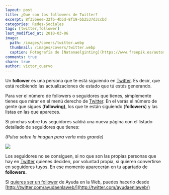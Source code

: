 ```yaml
---
layout: post
title: ¿Qué son los followers de Twitter?
excerpt: 8f356eee-32f6-4b5d-8f19-bb2537d3ccbd
categories: Redes-Sociales
tags: [twitter,follower]
last_modified_at: 2010-03-06
image:
  path: /images/covers/twitter.webp
  thumbnail: /images/covers/twitter.webp
  caption: Fotografía de [Natanaelginting](https://www.freepik.es/autor/natanaelginting)
comments: true
share: true
author: victor_cuervo
---
```


Un **follower** es una persona que te está siguiendo en [Twitter](https://www.ayudaenlaweb.com/microblogging/que-es-twitter/). Es decir, que está recibiendo las actualizaciones de estado que tú estés generando.


Para ver el número de followers o seguidores que tienes, simplemente tienes que mirar en el menú derecho de [Twitter](https://www.ayudaenlaweb.com/microblogging/que-es-twitter/). En el verás el número de gente que sigues (**following)**, los que te están siguiendo (**followers**) y las listas en las que apareces.


Si pinchas sobre tus seguidores saldrá una nueva página con el listado detallado de seguidores que tienes:


_(Pulsa sobre la imagen para verla más grande)_


![](https://www.ayudaenlaweb.com/wp-content/uploads/2010/03/twitter_followers.png)


Los seguidores no se consiguen, si no que son las propias personas que hay en [Twitter](https://www.ayudaenlaweb.com/microblogging/que-es-twitter/) quienes deciden, por voluntad propia, si quieren convertirse en seguidores tuyos. En ese momento aparecerán en tu apartado de **followers.**


Si [quieres ser un follower](https://www.ayudaenlaweb.com/microblogging/como-seguir-a-un-usuario-de-twitter/) de Ayuda en la Web, puedes hacerlo desde [http://twitter.com/ayudaenlaweb/](http://twitter.com/ayudaenlaweb/)

